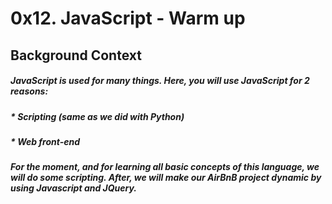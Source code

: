 # 0x12. JavaScript - Warm up

## Background Context
##### JavaScript is used for many things. Here, you will use JavaScript for 2 reasons:

##### * Scripting (same as we did with Python)
##### * Web front-end
##### For the moment, and for learning all basic concepts of this language, we will do some scripting. After, we will make our AirBnB project dynamic by using Javascript and JQuery.
